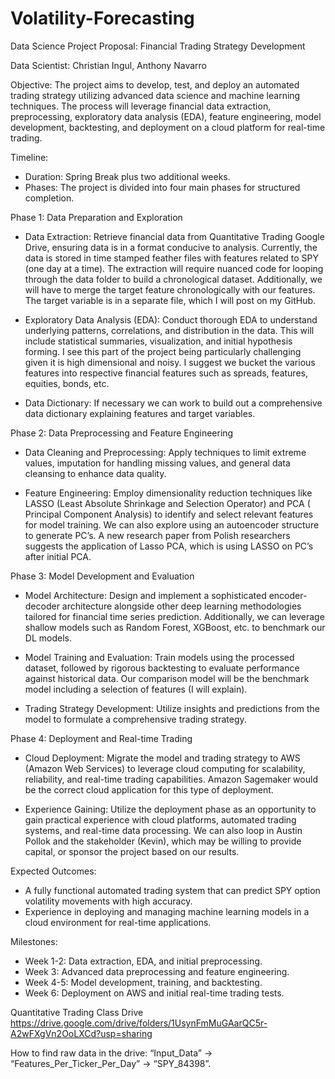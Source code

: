 # Volatility-Forecasting

Data Science Project Proposal: Financial Trading Strategy Development

Data Scientist: Christian Ingul, Anthony Navarro

Objective:
The project aims to develop, test, and deploy an automated trading strategy utilizing advanced data science and machine learning techniques. The process will leverage financial data extraction, preprocessing, exploratory data analysis (EDA), feature engineering, model development, backtesting, and deployment on a cloud platform for real-time trading.

Timeline:
- Duration: Spring Break plus two additional weeks.
- Phases: The project is divided into four main phases for structured completion.

Phase 1: Data Preparation and Exploration

- Data Extraction: Retrieve financial data from Quantitative Trading Google Drive, ensuring data is in a format conducive to analysis. Currently, the data is stored in time stamped feather files with features related to SPY (one day at a time). The extraction will require nuanced code for looping through the data folder to build a chronological dataset. Additionally, we will have to merge the target feature chronologically with our features. The target variable is in a separate file, which I will post on my GitHub.

- Exploratory Data Analysis (EDA): Conduct thorough EDA to understand underlying patterns, correlations, and distribution in the data. This will include statistical summaries, visualization, and initial hypothesis forming. I see this part of the project being particularly challenging given it is high dimensional and noisy. I suggest we bucket the various features into respective financial features such as spreads, features, equities, bonds, etc. 

- Data Dictionary: If necessary we can work to build out a comprehensive data dictionary explaining features and target variables.

Phase 2: Data Preprocessing and Feature Engineering

- Data Cleaning and Preprocessing: Apply techniques to limit extreme values, imputation for handling missing values, and general data cleansing to enhance data quality.

- Feature Engineering: Employ dimensionality reduction techniques like LASSO (Least Absolute Shrinkage and Selection Operator) and PCA ( Principal Component Analysis) to identify and select relevant features for model training. We can also explore using an autoencoder structure to generate PC’s. A new research paper from Polish researchers suggests the application of Lasso PCA, which is using LASSO on PC’s after initial PCA.

Phase 3: Model Development and Evaluation 

- Model Architecture: Design and implement a sophisticated encoder-decoder architecture alongside other deep learning methodologies tailored for financial time series prediction. Additionally, we can leverage shallow models such as Random Forest, XGBoost, etc. to benchmark our DL models.

- Model Training and Evaluation: Train models using the processed dataset, followed by rigorous backtesting to evaluate performance against historical data. Our comparison model will be the benchmark model including a selection of features (I will explain).

- Trading Strategy Development: Utilize insights and predictions from the model to formulate a comprehensive trading strategy.

Phase 4: Deployment and Real-time Trading

- Cloud Deployment: Migrate the model and trading strategy to AWS (Amazon Web Services) to leverage cloud computing for scalability, reliability, and real-time trading capabilities. Amazon Sagemaker would be the correct cloud application for this type of deployment.

- Experience Gaining: Utilize the deployment phase as an opportunity to gain practical experience with cloud platforms, automated trading systems, and real-time data processing. We can also loop in Austin Pollok and the stakeholder (Kevin), which may be willing to provide capital, or sponsor the project based on our results.


Expected Outcomes:

- A fully functional automated trading system that can predict SPY option volatility movements with high accuracy.
- Experience in deploying and managing machine learning models in a cloud environment for real-time applications.

Milestones:

- Week 1-2: Data extraction, EDA, and initial preprocessing.
- Week 3: Advanced data preprocessing and feature engineering.
- Week 4-5: Model development, training, and backtesting.
- Week 6: Deployment on AWS and initial real-time trading tests.

Quantitative Trading Class Drive
https://drive.google.com/drive/folders/1UsynFmMuGAarQC5r-A2wFXgVn2OoLXCd?usp=sharing

How to find raw data in the drive: “Input_Data” -> “Features_Per_Ticker_Per_Day” -> “SPY_84398”.

